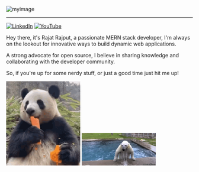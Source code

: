 ![myimage](https://mlsc-amity.tech/images/black.png)

---

[![LinkedIn](https://img.shields.io/badge/LinkedIn-%230077B5.svg?logo=linkedin&logoColor=white)](https://linkedin.com/in/rajatrajput2004) [![YouTube](https://img.shields.io/badge/Instagram-%23833AB4.svg?logo=Instagram&logoColor=white)](https://instagram.com/rajatrajput.dev)

Hey there, it's Rajat Rajput, a passionate MERN stack developer, I'm always on the lookout for innovative ways to build dynamic web applications.

A strong advocate for open source, I believe in sharing knowledge and collaborating with the developer community.

So, if you're up for some nerdy stuff, or just a good time just hit me up!

<img src="./images/panda.gif" width="200"> <img src="./images/polarbear.gif" width="200">